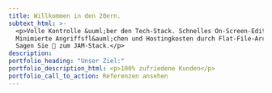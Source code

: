 ```yaml
---
title: Willkommen in den 20ern.
subtext_html: >-
  <p>Volle Kontrolle &uuml;ber den Tech-Stack. Schnelles On-Screen-Editing.
  Minimierte Angriffsfl&auml;chen und Hostingkosten durch Flat-File-Architektur.
  Sagen Sie 👋 zum JAM-Stack.</p>
description:
portfolio_heading: "Unser Ziel:"
portfolio_description_html: <p>100% zufriedene Kunden</p>
portfolio_call_to_action: Referenzen ansehen
---
```

